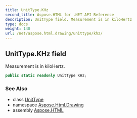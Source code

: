 ```yaml
---
title: UnitType.KHz
second_title: Aspose.HTML for .NET API Reference
description: UnitType field. Measurement is in kiloHertz
type: docs
weight: 140
url: /net/aspose.html.drawing/unittype/khz/
---
```

## UnitType.KHz field

Measurement is in kiloHertz.

```csharp
public static readonly UnitType KHz;
```

### See Also

* class [UnitType](../)
* namespace [Aspose.Html.Drawing](../../../aspose.html.drawing/)
* assembly [Aspose.HTML](../../../)
